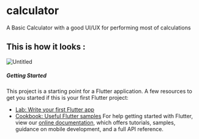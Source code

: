 # calculator

A Basic Calculator with a good UI/UX for performing most of calculations

## This is how it looks :
![Untitled](https://user-images.githubusercontent.com/58221273/72182713-0e2b5d00-3412-11ea-96b3-2445cea4652e.png)



##### Getting Started

This project is a starting point for a Flutter application.
A few resources to get you started if this is your first Flutter project:
- [Lab: Write your first Flutter app](https://flutter.dev/docs/get-started/codelab)
- [Cookbook: Useful Flutter samples](https://flutter.dev/docs/cookbook)
For help getting started with Flutter, view our
[online documentation](https://flutter.dev/docs), which offers tutorials,
samples, guidance on mobile development, and a full API reference.
